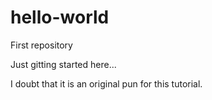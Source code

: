 # hello-world
First repository

Just gitting started here...

I doubt that it is an original pun for this tutorial.
